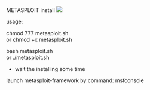 <html> 
 <body> 
  <head> 
METASPLOIT install
  </head>
<img src='https://d.top4top.io/p_21675ih5y0.gif'> 

usage: 

chmod 777 metasploit.sh  
        or
chmod +x metasploit.sh


bash metasploit.sh  
        or
./metasploit.sh


* wait the installing some time

launch metasploit-framework by command: msfconsole

